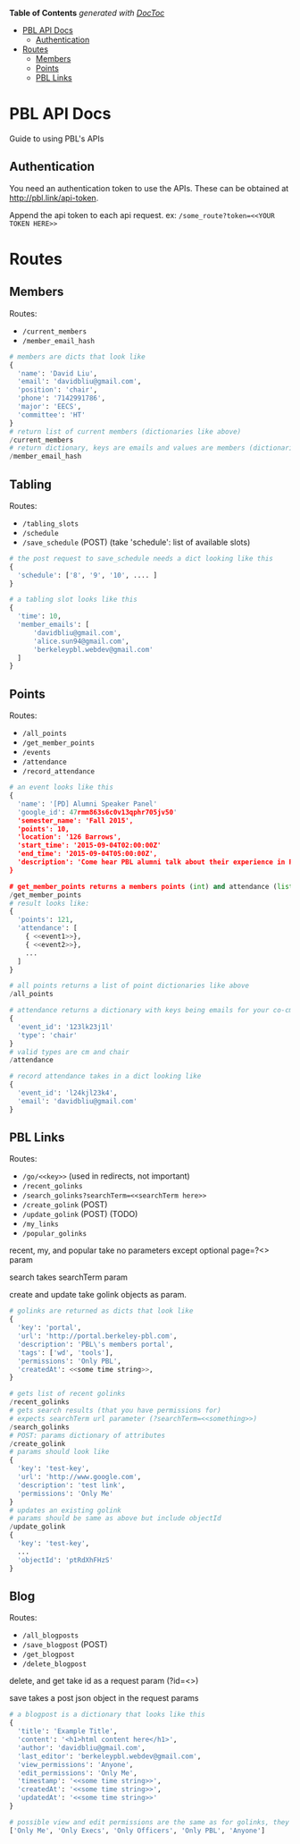 <!-- START doctoc generated TOC please keep comment here to allow auto update -->
<!-- DON'T EDIT THIS SECTION, INSTEAD RE-RUN doctoc TO UPDATE -->
**Table of Contents**  *generated with [DocToc](https://github.com/thlorenz/doctoc)*

- [PBL API Docs](#pbl-api-docs)
  - [Authentication](#authentication)
- [Routes](#routes)
  - [Members](#members)
  - [Points](#points)
  - [PBL Links](#pbl-links)

<!-- END doctoc generated TOC please keep comment here to allow auto update -->

# PBL API Docs

Guide to using PBL's APIs

## Authentication

You need an authentication token to use the APIs. These can be obtained at http://pbl.link/api-token.

Append the api token to each api request. ex: `/some_route?token=<<YOUR TOKEN HERE>>`

# Routes

## Members

Routes: 
- `/current_members`
- `/member_email_hash`



```python
# members are dicts that look like
{
  'name': 'David Liu',
  'email': 'davidbliu@gmail.com',
  'position': 'chair',
  'phone': '7142991786',
  'major': 'EECS',
  'committee': 'HT'
}
# return list of current members (dictionaries like above)
/current_members
# return dictionary, keys are emails and values are members (dictionaries)
/member_email_hash
```

## Tabling
Routes:
- `/tabling_slots`
- `/schedule`
- `/save_schedule` (POST) (take 'schedule': list of available slots)

```python
# the post request to save_schedule needs a dict looking like this
{
  'schedule': ['8', '9', '10', .... ]
}

# a tabling slot looks like this
{
  'time': 10,
  'member_emails': [
      'davidbliu@gmail.com',
      'alice.sun94@gmail.com',
      'berkeleypbl.webdev@gmail.com'
  ]
}
```

## Points
Routes: 
- `/all_points`
- `/get_member_points`
- `/events`
- `/attendance`
- `/record_attendance`

```python
# an event looks like this
{
  'name': '[PD] Alumni Speaker Panel'
  'google_id': 47rmm863s6c0v13qphr705jv50'
  'semester_name': 'Fall 2015',
  'points': 10,
  'location': '126 Barrows',
  'start_time': '2015-09-04T02:00:00Z'
  'end_time': '2015-09-04T05:00:00Z',
  'description': 'Come hear PBL alumni talk about their experience in PBL...'
}

# get_member_points returns a members points (int) and attendance (list of events)
/get_member_points
# result looks like:
{
  'points': 121,
  'attendance': [
    { <<event1>>},
    { <<event2>>},
    ...
  ]
}

# all points returns a list of point dictionaries like above
/all_points  

# attendance returns a dictionary with keys being emails for your co-cms and values being a list of dictionary objects that look like
{
  'event_id': '123lk23j1l'
  'type': 'chair'
}
# valid types are cm and chair
/attendance

# record attendance takes in a dict looking like
{
  'event_id': 'l24kjl23k4',
  'email': 'davidbliu@gmail.com'
}
```

## PBL Links
Routes:
- `/go/<<key>>` (used in redirects, not important)
- `/recent_golinks`
- `/search_golinks?searchTerm=<<searchTerm here>>`
- `/create_golink` (POST)
- `/update_golink` (POST) (TODO)
- `/my_links`
- `/popular_golinks`

recent, my, and popular take no parameters except optional page=?<<page>> param

search takes searchTerm param

create and update take golink objects as param. 

```python
# golinks are returned as dicts that look like
{
  'key': 'portal',
  'url': 'http://portal.berkeley-pbl.com',
  'description': 'PBL\'s members portal',
  'tags': ['wd', 'tools'],
  'permissions': 'Only PBL',
  'createdAt': <<some time string>>,
}

# gets list of recent golinks
/recent_golinks
# gets search results (that you have permissions for)
# expects searchTerm url parameter (?searchTerm=<<something>>)
/search_golinks
# POST: params dictionary of attributes
/create_golink
# params should look like
{
  'key': 'test-key',
  'url': 'http://www.google.com',
  'description': 'test link',
  'permissions': 'Only Me'
}
# updates an existing golink
# params should be same as above but include objectId
/update_golink
{
  'key': 'test-key', 
  ...
  'objectId': 'ptRdXhFHzS'
}
```


## Blog

Routes: 
- `/all_blogposts`
- `/save_blogpost` (POST)
- `/get_blogpost`
- `/delete_blogpost`

delete, and get take id as a request param (?id=<<id here>>)

save takes a post json object in the request params

```python
# a blogpost is a dictionary that looks like this
{
  'title': 'Example Title',
  'content': '<h1>html content here</h1>',
  'author': 'davidbliu@gmail.com',
  'last_editor': 'berkeleypbl.webdev@gmail.com',
  'view_permissions': 'Anyone',
  'edit_permissions': 'Only Me', 
  'timestamp': '<<some time string>>',
  'createdAt': '<<some time string>>',
  'updatedAt': '<<some time string>>'
}

# possible view and edit permissions are the same as for golinks, they include
['Only Me', 'Only Execs', 'Only Officers', 'Only PBL', 'Anyone']

```
